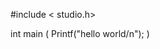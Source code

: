 
#include < studio.h>

int main <viod> 
( 
    Printf("hello world/n");
)
   

<!---
Ecode1986/Ecode1986 is a ✨ special ✨ repository because its `README.md` (this file) appears on your GitHub profile.
You can click the Preview link to take a look at your changes.
--->
